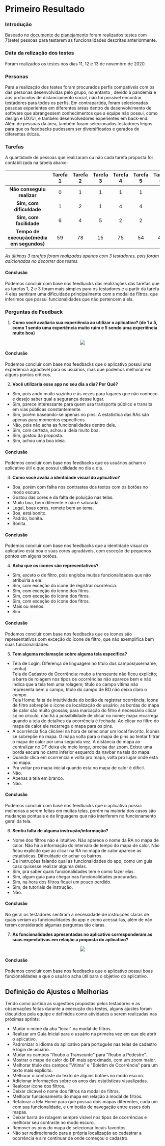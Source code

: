 # Primeiro Resultado

### Introdução
Baseado no [documento de planejamento](https://fga-eps-mds.github.io/2020.1-stay-safe-docs/produto/Testes_de_Aceitação/planning/) foram realizados testes com 7(sete) pessoas para testarem as funcionalidades descritas anteriormente.

### Data da relização dos testes
Foram realizados os testes nos dias 11, 12 e 13 de novembro de 2020.

### Personas
Para a realização dos testes foram procurados perfis compatíveis com os das personas desenvolvidas pelo grupo, no entanto , devido à pandemia e aos protocolos de distanciamento social, não foi possível encontrar testadores para todos os perfis. Em contrapartida, foram selecionadas pessoas experientes em diferentes áreas dentro de desenvolvimento de software que abrangessem conhecimentos que a equipe não possui, como design e UX/UI, e também desenvolvedores experientes em back-end. Além de pessoas da área, também foram selecionados testadores leigos para que os feedbacks pudessem ser diversificados e gerados de diferentes óticas.

### Tarefas

A quantidade de pessoas que realizaram ou não cada tarefa proposta foi contabilizada na tabela abaixo:

|                        | Tarefa 1  | Tarefa 2  | Tarefa 3  | Tarefa 4 | Tarefa 5  | Tarefa 6 | Tarefa 7 | Tarefa 8| Tarefa 9|
|:----------------------:|:---------:|:---------:|:---------:|:--------:|:---------:|:--------:|:--------:|:--------:|:--------:|
| **Não conseguiu realizar** |     0     |     1     |     1     |     1    |     1     |     3    |     0    |    0    |    0   |
| **Sim, com dificuldade**   |     1     |     2     |     1     |     4    |     4     |     2    |     2    |    0    |    0   |
| **Sim, com facilidade**    |     6     |     4     |     5     |     2    |     2     |     2    |     1    |    3    |    3   |
| **Tempo de execução(média em segundos)**|     59   |     78   |     15    |     75   |     54   |     48     |    48   |    35    |    40    |

*As últimas 3 tarefas foram realizadas apenas com 3 testadores, pois foram adicionadas no decorrer dos testes.*

#### Conclusão
Podemos concluir com base nos feedbacks das realizações das tarefas que as tarefas 1, 2 e 3 foram mais simples para os testadores e a partir da tarefa 4 eles sentiram uma dificuldade principalmente com a modal de filtros, que inferimos que possui funcionalidades que não pertencem a ela.

### Perguntas de Feedback
1. **Como você avaliaria sua experiência ao utilizar o aplicativo? (de 1 a 5, como 1 sendo uma experiência muito ruim e 5 sendo uma experiência muito boa)**
<center><img src='https://i.imgur.com/euv91D7.png'></center>

#### Conclusão
Podemos concluir com base nos feedbacks que o aplicativo possui uma experiência agradável para os usuários, mas que podemos melhorar em alguns pontos críticos.

2. **Você utilizaria esse app no seu dia a dia? Por Quê?**
* Sim, pois ando muito sozinho e às vezes para lugares que não conheço e desejo saber qual a segurança desse lugar.
* Sim, parece interessante para quem usa transporte público e transita em vias públicas constantemente.
* Sim, porém baseando-se apenas no pins. A estatística das RAs são apenas para momentos específicos.
* Não, pois não acha as funcionalidades dentro dele.
* Sim, com certeza, achou a ideia muito boa.
* Sim, gostou da proposta.
* Sim, achou uma boa ideia.
#### Conclusão
Podemos concluir com base nos feedbacks que os usuários acham o aplicativo útil e que possui utilidade no dia a dia.      

3. **Como você avalia a identidade visual do aplicativo?**
* Boa, porém com falha nos contrastes dos textos com os botões no modo escuro.
* Gostou das cores e da falta de poluição nas telas.
* Muito boa, bem diferente e não é saturada.
* Legal, boas cores, remete bem ao tema.
* Boa, está bonito.
* Padrão, bonita.
* Bonita.
#### Conclusão
Podemos concluir com base nos feedbacks que a identidade visual do aplicativo está boa e suas cores agradáveis, com esceção de pequenos pontos em alguns botões.      

4. **Acha que os ícones são representativos?**        
* Sim, exceto o de filtro, pois engloba muitas funcionalidades que não atribuiria a ele.
* Sim, com exceção do ícone de registrar ocorrência.
* Sim, com exceção do ícone dos fitros.
* Sim, com exceção do ícone dos fitros.
* Sim, com exceção do ícone dos fitros.
* Mais ou menos.
* Sim.
#### Conclusão
Podemos concluir com base nos feedbacks que os ícones são representativos com exceção do ícone de filtro, que não exemplifica bem suas funcionalidades.     

5. **Tem alguma reclamação sobre alguma tela específica?**     
* Tela de Login: Diferença de linguagem no título dos campos(username, senha).<br/>Tela de Cadastro de Ocorrência: roubo a transeunte não ficou explícito; a barra de rolagem nos tipos de ocorrências não aparece bem e não indica que a tela tem uma rolagem; título do campo vítima não representa bem o campo; título do campo de BO não deixa claro o campo.<br/>Tela Home: falta de intuitividade do botão de registrar ocorrência; ícone de filtro sobrepõe o ícone de localização do usuário; as bordas do mapa de calor são muito grossas; para marcação do filtro é necessário clicar só no círculo, não há a possibilidade de clicar no nome; mapa recarrega quando a tela de detalhes da ocorrência é fechada. Ao clicar no filtro do mapa de calor ele recarrega o mapa para os pins.
* A ocorrência fica clicável na hora de selecionar um local favorito. Ícones se sobrepõe no mapa. O mapa volta para o mapa de pins ao tentar filtrar o mapa de calor por uma segunda vez. A distância do mapa ao centralizar no DF deixa ele meio longe, precisa dar zoom. Existe uma borda escura no canto inferior esquerdo da navbar na tela do mapa.
* Quando clica em ocorrencia e volta pro mapa, volta pro lugar onde esta no mapa.
* Pra voltar pro mapa inicial quando esta no mapa de calor é dificil.
* Não.
* Apenas a tela em branco.
* Não.
#### Conclusão
Podemos concluir com base nos feedbacks que o aplicativo possui melhorias a serem feitas em muitas telas, porém na maioria dos casos são mudanças pontuais e de linguagens que não interferem no funcionamento geral da tela.

6. **Sentiu falta de alguma instrução/informação?**
* Nome dos filtros não é intuitivo. Não aparece o nome da RA no mapa de calor. Não há a informação do intervalo de tempo do mapa de calor. Não ficou explícito que ao clicar na RA no mapa de calor aparece as estatísticas. Dificuldade de achar os bairros.
* De instruções falando qual as funcionalidades do app, como um guia caso quisesse realizar alguma delas.
* Sim, pra saber quais funcionalidades tem e como fazer elas.
* Sim, algum guia para chegar nas funcionalidades procuradas.
* Sim, na hora dos filtros fiquei um pouco perdido.
* Sim, de tutoriais de instrução.
* Não.      

#### Conclusão 
No geral os testadores sentiram a necessidade de instruções claras de quais seriam as funcionalidades do app e como acessá-las, além de não terem considerado algumas perguntas tão claras.

7. **As funcionalidades apresentadas no aplicativo corresponderam as suas expectativas em relação a proposta do aplicativo?**
<center><img src='https://i.imgur.com/ubBRSDt.png'></center>

#### Conclusão
Podemos concluir com base nos feedbacks que o aplicativo possui boas funcionalidades e que o usuário acha útil para o objetivo do aplicativo.

## Definição de Ajustes e Melhorias
Tendo como partida as sugestões propostas pelos testadores e as observações feitas durante a execução dos testes, alguns ajustes foram discutidos pela equipe e definidos como atividades a serem realizadas nas próximas sprints:

* Mudar o nome da aba “local” na modal de filtros.
* Realizar um Guia Inicial para o usuário na primeira vez em que ele abrir o aplicativo.
* Padronizar o idioma do aplicativo para português nas telas de cadastro e login de usuário.
* Mudar os campos "Roubo a Transeunte" para "Roubo a Pedestre".
* Mostrar o mapa de calor do DF mais aproximado, com um zoom maior.
* Melhorar título dos campos "Vítima" e "Boletim de Ocorrência" para um texto mais explícito.
* Melhorar o contraste do texto de alguns botões no modo escuro.
* Adicionar informações sobre os anos das estatísticas visualizadas.
* Realocar ícone dos filtros.
* Deixar clicável o nome dos filtros na modal de filtros.
* Melhorar funcionamento do mapa em relação à modal de filtros.
* Refatorar a tela Home para que possua dois mapas diferentes, cada um com sua funcionalidade, e um botão de navegação entre esses dois mapas.
* Deixar barra de rolagem sempre visível nos tipos de ocorrências e melhorar seu contraste no modo escuro.
* Remover os pins do mapa de selecionar locais favoritos.
* Não ser redirecionado para a própria localização ao cadastrar a ocorrência e sim continuar de onde começou o cadastro.